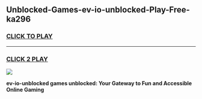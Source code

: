 
## Unblocked-Games-ev-io-unblocked-Play-Free-ka296
<h3>
<a href="https://premium76.site?title=ev-io-unblocked&ref=23A">CLICK TO PLAY</a></h3>
<hr>

<h3>
<a href="https://premium76.site?title=ev-io-unblocked&ref=23A">CLICK 2 PLAY</a>
  
</h3>

<a href="https://premium76.site?title=ev-io-unblocked&ref=23A"><img src="https://clearcache.store/games.png"></a>


**ev-io-unblocked games unblocked: Your Gateway to Fun and Accessible Online Gaming**
